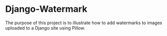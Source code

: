 # Django-Watermark

The purpose of this project is to illustrate how to add watermarks to images uploaded to a Django site using Pillow.
